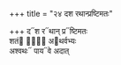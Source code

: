 +++
title = "२४ दश रथान्प्रष्टिमतः"

+++
द᳓श र᳓थान् प्र᳓ष्टिमतः  
शतं᳓ गा᳐᳓ अ᳓थर्वभ्यः  
अश्वथः᳓ पाय᳓वे अदात्